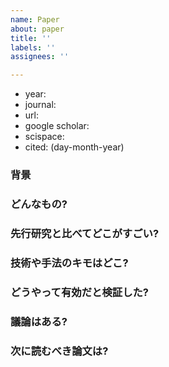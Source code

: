 ```yaml
---
name: Paper
about: paper
title: ''
labels: ''
assignees: ''

---
```


- year:
- journal:
- url:
- google scholar:
- scispace:
- cited: (day-month-year)

### 背景

### どんなもの?

### 先行研究と比べてどこがすごい?

### 技術や手法のキモはどこ?

### どうやって有効だと検証した?

### 議論はある?

### 次に読むべき論文は?
